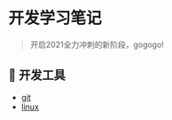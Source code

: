 # 开发学习笔记
> 开启2021全力冲刺的新阶段，gogogo!
## :fork_and_knife: 开发工具 
- [git](https://github.com/Larry031/Note/blob/master/Git%E6%93%8D%E4%BD%9C%E6%8C%87%E5%8D%97.md)
- [linux]()
